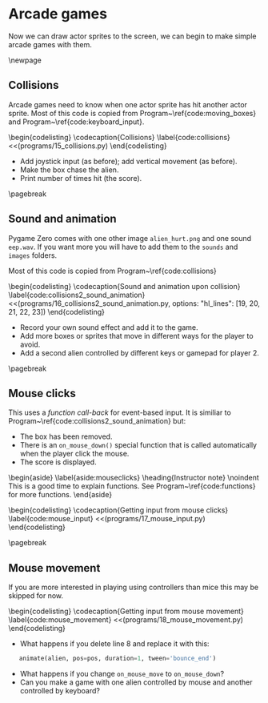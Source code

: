 # Arcade games

Now we can draw actor sprites to the screen, we can begin to make simple arcade games with them. 

\newpage

## Collisions

Arcade games need to know when one actor sprite has hit another actor sprite.  Most of this code is copied from Program~\ref{code:moving_boxes} and Program~\ref{code:keyboard_input}.

\begin{codelisting}
\codecaption{Collisions}
\label{code:collisions}
<<(programs/15_collisions.py)
\end{codelisting}

* Add joystick input (as before); add vertical movement (as before).
* Make the box chase the alien.
* Print number of times hit (the score).

\pagebreak

## Sound and animation

Pygame Zero comes with one other image `alien_hurt.png` and one sound `eep.wav`.  If you want more you will have to add them to the `sounds` and `images` folders.

Most of this code is copied from Program~\ref{code:collisions} 

\begin{codelisting}
\codecaption{Sound and animation upon collision}
\label{code:collisions2_sound_animation}
<<(programs/16_collisions2_sound_animation.py, options: "hl_lines": [19, 20, 21, 22, 23])
\end{codelisting}

* Record your own sound effect and add it to the game.
* Add more boxes or sprites that move in different ways for the player to avoid.
* Add a second alien controlled by different keys or gamepad for player 2.

\pagebreak

## Mouse clicks

This uses a *function call-back* for event-based input.  It is similiar to Program~\ref{code:collisions2_sound_animation} but:

* The box has been removed.
* There is an `on_mouse_down()` special function that is called automatically when the player click the mouse.
* The score is displayed.

\begin{aside}
\label{aside:mouseclicks}
\heading{Instructor note}
\noindent This is a good time to explain functions. See Program~\ref{code:functions} for more functions.
\end{aside}
  
\begin{codelisting}
\codecaption{Getting input from mouse clicks}
\label{code:mouse_input}
<<(programs/17_mouse_input.py)
\end{codelisting}

\pagebreak

## Mouse movement

If you are more interested in playing using controllers than mice this may be skipped for now.  

\begin{codelisting}
\codecaption{Getting input from mouse movement}
\label{code:mouse_movement}
<<(programs/18_mouse_movement.py)
\end{codelisting}

* What happens if you delete line 8 and replace it with this:
```python
   animate(alien, pos=pos, duration=1, tween='bounce_end')
```
* What happens if you change `on_mouse_move` to `on_mouse_down`?
* Can you make a game with one alien controlled by mouse and another controlled by keyboard?




